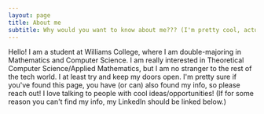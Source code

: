 ```yaml
---
layout: page
title: About me
subtitle: Why would you want to know about me??? (I'm pretty cool, actually).
---
```


Hello! I am a student at Williams College, where I am double-majoring in Mathematics and Computer Science. I am really interested in Theoretical Computer Science/Applied Mathematics, but I am no stranger to the rest of the tech world. I at least try and keep my doors open. I'm pretty sure if you've found this page, you have (or can) also found my info, so please reach out! I love talking to people with cool ideas/opportunities! (If for some reason you can't find my info, my LinkedIn should be linked below.)
